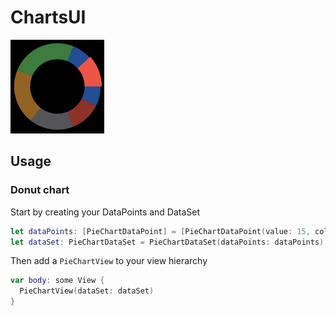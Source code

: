 # ChartsUI

<img src="https://github.com/Kireyin/ChartsUI/blob/master/Screenshots/piechart.jpg" alt="PieChart" width="150">

## Usage
### Donut chart

Start by creating your DataPoints and DataSet
```swift
let dataPoints: [PieChartDataPoint] = [PieChartDataPoint(value: 15, color: .blue)]
let dataSet: PieChartDataSet = PieChartDataSet(dataPoints: dataPoints)
```

Then add a `PieChartView` to your view hierarchy
```swift
var body: some View {
  PieChartView(dataSet: dataSet)
}
```
